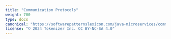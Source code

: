 ```yaml
---
title: "Communication Protocols"
weight: 700
type: docs
canonical: "https://softwarepatternslexicon.com/java-microservices/communication-protocols"
license: "© 2024 Tokenizer Inc. CC BY-NC-SA 4.0"
---
```

